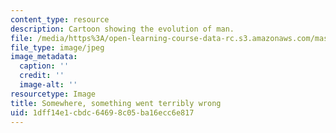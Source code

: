```yaml
---
content_type: resource
description: Cartoon showing the evolution of man.
file: /media/https%3A/open-learning-course-data-rc.s3.amazonaws.com/mas-714j-technologies-for-creative-learning-fall-2009/1dff14e1cbdc64698c05ba16ecc6e817_Image1.jpg
file_type: image/jpeg
image_metadata:
  caption: ''
  credit: ''
  image-alt: ''
resourcetype: Image
title: Somewhere, something went terribly wrong
uid: 1dff14e1-cbdc-6469-8c05-ba16ecc6e817
---
```

